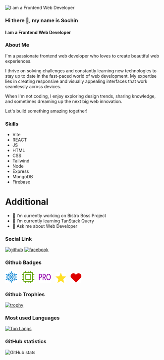 ![I am a Frontend Web Developer](https://i.ibb.co.com/jG4jkpg/2109958.jpg)
### Hi there 👋, my name is Sochin
#### I am a Frontend Web Developer

### About Me
I'm a passionate frontend web developer who loves to create beautiful web experiences.

I thrive on solving challenges and constantly learning new technologies to stay up to date in the fast-paced world of web development. My expertise lies in creating responsive and visually appealing interfaces that work seamlessly across devices.

When I'm not coding, I enjoy exploring design trends, sharing knowledge, and sometimes dreaming up the next big web innovation.

Let's build something amazing together!

### Skills
- Vite
- REACT
- JS
- HTML
- CSS
- Tailwind
- Node
- Express
- MongoDB
- Firebase

# Additional
- 🔭 I’m currently working on Bistro Boss Project 
- 🌱 I’m currently learning TanStack Query 
- 💬 Ask me about Web Developer 

### Social Link
[<img src='https://cdn.jsdelivr.net/npm/simple-icons@3.0.1/icons/github.svg' alt='github' height='40'>](https://github.com/sochin-bhattacharjee)  [<img src='https://cdn.jsdelivr.net/npm/simple-icons@3.0.1/icons/facebook.svg' alt='facebook' height='40'>](https://www.facebook.com/sochin.bhattacharjee.2024)  

### Github Badges
<a href='https://archiveprogram.github.com/'><img src='https://raw.githubusercontent.com/acervenky/animated-github-badges/master/assets/acbadge.gif' width='40' height='40'></a> <a href='https://docs.github.com/en/developers'><img src='https://raw.githubusercontent.com/acervenky/animated-github-badges/master/assets/devbadge.gif' width='40' height='40'></a> <a href='https://github.com/pricing'><img src='https://raw.githubusercontent.com/acervenky/animated-github-badges/master/assets/pro.gif' width='40' height='40'></a> <a href='https://stars.github.com/'><img src='https://raw.githubusercontent.com/acervenky/animated-github-badges/master/assets/starbadge.gif' width='35' height='35'></a> <a href='https://docs.github.com/en/github/supporting-the-open-source-community-with-github-sponsors'><img src='https://raw.githubusercontent.com/acervenky/animated-github-badges/master/assets/sponsorbadge.gif' width='35' height='35'></a> 

### Github Trophies
[![trophy](https://github-profile-trophy.vercel.app/?username=sochin-bhattacharjee)](https://github.com/ryo-ma/github-profile-trophy)

### Most used Languages
[![Top Langs](https://github-readme-stats.vercel.app/api/top-langs/?username=sochin-bhattacharjee)](https://github.com/anuraghazra/github-readme-stats)

### GitHub statistics
![GitHub stats](https://github-readme-stats.vercel.app/api?username=sochin-bhattacharjee&show_icons=true&count_private=true)  

